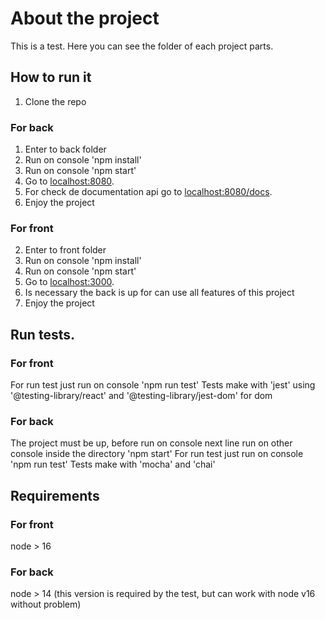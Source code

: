 # About the project

This is a test. Here you can see the folder of each project parts. 

## How to run it

1. Clone the repo

### For back
1. Enter to back folder
2. Run on console 'npm install'
3. Run on console 'npm start'
4. Go to [localhost:8080](http://localhost:8080/).
5. For check de documentation api go to [localhost:8080/docs](http://localhost:8080/docs).
6. Enjoy the project


### For front
2. Enter to front folder
3. Run on console 'npm install'
4. Run on console 'npm start'
5. Go to [localhost:3000](http://localhost:3000/).
6. Is necessary the back is up for can use all features of this project
7. Enjoy the project

## Run tests.

### For front
For run test just run on console 'npm run test'
Tests make with 'jest' using '@testing-library/react' and '@testing-library/jest-dom' for dom

### For back
The project must be up, before run on console next line run on other console inside the directory 'npm start'
For run test just run on console 'npm run test'
Tests make with 'mocha' and 'chai'

## Requirements

### For front
node > 16

### For back
node > 14 (this version is required by the test, but can work with node v16 without problem)
